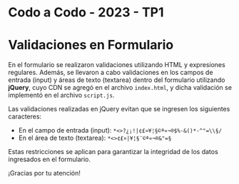 # Codo a Codo - 2023 - TP1

# Validaciones en Formulario

En el formulario se realizaron validaciones utilizando HTML y expresiones regulares. Además, se llevaron a cabo validaciones en los campos de entrada (input) y áreas de texto (textarea) dentro del formulario utilizando **jQuery**, cuyo CDN se agregó en el archivo `index.html`, y dicha validación se implementó en el archivo `script.js`.

Las validaciones realizadas en jQuery evitan que se ingresen los siguientes caracteres:

- En el campo de entrada (input): `*<>?¿¡!|¢£¤¥¦§©ª«¬­®$%·&()*-^"=\\§/`
- En el área de texto (textarea): `*<>¢£¤|¥¦§¨©ª«¬­®&"=§`

Estas restricciones se aplican para garantizar la integridad de los datos ingresados en el formulario.

¡Gracias por tu atención!
